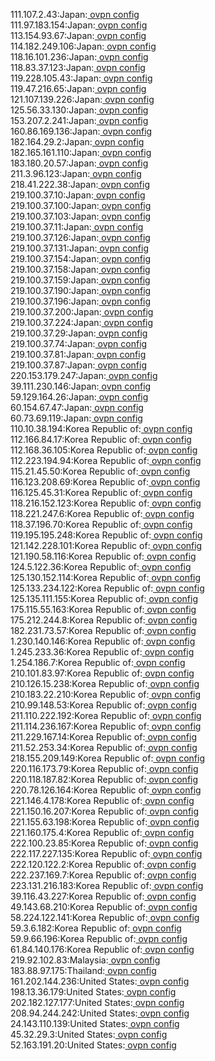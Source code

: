 111.107.2.43:Japan:[ ovpn config](vpn/111_107_2_43.ovpn)  
111.97.183.154:Japan:[ ovpn config](vpn/111_97_183_154.ovpn)  
113.154.93.67:Japan:[ ovpn config](vpn/113_154_93_67.ovpn)  
114.182.249.106:Japan:[ ovpn config](vpn/114_182_249_106.ovpn)  
118.16.101.236:Japan:[ ovpn config](vpn/118_16_101_236.ovpn)  
118.83.37.123:Japan:[ ovpn config](vpn/118_83_37_123.ovpn)  
119.228.105.43:Japan:[ ovpn config](vpn/119_228_105_43.ovpn)  
119.47.216.65:Japan:[ ovpn config](vpn/119_47_216_65.ovpn)  
121.107.139.226:Japan:[ ovpn config](vpn/121_107_139_226.ovpn)  
125.56.33.130:Japan:[ ovpn config](vpn/125_56_33_130.ovpn)  
153.207.2.241:Japan:[ ovpn config](vpn/153_207_2_241.ovpn)  
160.86.169.136:Japan:[ ovpn config](vpn/160_86_169_136.ovpn)  
182.164.29.2:Japan:[ ovpn config](vpn/182_164_29_2.ovpn)  
182.165.161.110:Japan:[ ovpn config](vpn/182_165_161_110.ovpn)  
183.180.20.57:Japan:[ ovpn config](vpn/183_180_20_57.ovpn)  
211.3.96.123:Japan:[ ovpn config](vpn/211_3_96_123.ovpn)  
218.41.222.38:Japan:[ ovpn config](vpn/218_41_222_38.ovpn)  
219.100.37.10:Japan:[ ovpn config](vpn/219_100_37_10.ovpn)  
219.100.37.100:Japan:[ ovpn config](vpn/219_100_37_100.ovpn)  
219.100.37.103:Japan:[ ovpn config](vpn/219_100_37_103.ovpn)  
219.100.37.11:Japan:[ ovpn config](vpn/219_100_37_11.ovpn)  
219.100.37.126:Japan:[ ovpn config](vpn/219_100_37_126.ovpn)  
219.100.37.131:Japan:[ ovpn config](vpn/219_100_37_131.ovpn)  
219.100.37.154:Japan:[ ovpn config](vpn/219_100_37_154.ovpn)  
219.100.37.158:Japan:[ ovpn config](vpn/219_100_37_158.ovpn)  
219.100.37.159:Japan:[ ovpn config](vpn/219_100_37_159.ovpn)  
219.100.37.190:Japan:[ ovpn config](vpn/219_100_37_190.ovpn)  
219.100.37.196:Japan:[ ovpn config](vpn/219_100_37_196.ovpn)  
219.100.37.200:Japan:[ ovpn config](vpn/219_100_37_200.ovpn)  
219.100.37.224:Japan:[ ovpn config](vpn/219_100_37_224.ovpn)  
219.100.37.29:Japan:[ ovpn config](vpn/219_100_37_29.ovpn)  
219.100.37.74:Japan:[ ovpn config](vpn/219_100_37_74.ovpn)  
219.100.37.81:Japan:[ ovpn config](vpn/219_100_37_81.ovpn)  
219.100.37.87:Japan:[ ovpn config](vpn/219_100_37_87.ovpn)  
220.153.179.247:Japan:[ ovpn config](vpn/220_153_179_247.ovpn)  
39.111.230.146:Japan:[ ovpn config](vpn/39_111_230_146.ovpn)  
59.129.164.26:Japan:[ ovpn config](vpn/59_129_164_26.ovpn)  
60.154.67.47:Japan:[ ovpn config](vpn/60_154_67_47.ovpn)  
60.73.69.119:Japan:[ ovpn config](vpn/60_73_69_119.ovpn)  
110.10.38.194:Korea Republic of:[ ovpn config](vpn/110_10_38_194.ovpn)  
112.166.84.17:Korea Republic of:[ ovpn config](vpn/112_166_84_17.ovpn)  
112.168.36.105:Korea Republic of:[ ovpn config](vpn/112_168_36_105.ovpn)  
112.223.194.94:Korea Republic of:[ ovpn config](vpn/112_223_194_94.ovpn)  
115.21.45.50:Korea Republic of:[ ovpn config](vpn/115_21_45_50.ovpn)  
116.123.208.69:Korea Republic of:[ ovpn config](vpn/116_123_208_69.ovpn)  
116.125.45.31:Korea Republic of:[ ovpn config](vpn/116_125_45_31.ovpn)  
118.216.152.123:Korea Republic of:[ ovpn config](vpn/118_216_152_123.ovpn)  
118.221.247.6:Korea Republic of:[ ovpn config](vpn/118_221_247_6.ovpn)  
118.37.196.70:Korea Republic of:[ ovpn config](vpn/118_37_196_70.ovpn)  
119.195.195.248:Korea Republic of:[ ovpn config](vpn/119_195_195_248.ovpn)  
121.142.228.101:Korea Republic of:[ ovpn config](vpn/121_142_228_101.ovpn)  
121.190.58.116:Korea Republic of:[ ovpn config](vpn/121_190_58_116.ovpn)  
124.5.122.36:Korea Republic of:[ ovpn config](vpn/124_5_122_36.ovpn)  
125.130.152.114:Korea Republic of:[ ovpn config](vpn/125_130_152_114.ovpn)  
125.133.234.122:Korea Republic of:[ ovpn config](vpn/125_133_234_122.ovpn)  
125.135.111.155:Korea Republic of:[ ovpn config](vpn/125_135_111_155.ovpn)  
175.115.55.163:Korea Republic of:[ ovpn config](vpn/175_115_55_163.ovpn)  
175.212.244.8:Korea Republic of:[ ovpn config](vpn/175_212_244_8.ovpn)  
182.231.73.57:Korea Republic of:[ ovpn config](vpn/182_231_73_57.ovpn)  
1.230.140.146:Korea Republic of:[ ovpn config](vpn/1_230_140_146.ovpn)  
1.245.233.36:Korea Republic of:[ ovpn config](vpn/1_245_233_36.ovpn)  
1.254.186.7:Korea Republic of:[ ovpn config](vpn/1_254_186_7.ovpn)  
210.101.83.97:Korea Republic of:[ ovpn config](vpn/210_101_83_97.ovpn)  
210.126.15.238:Korea Republic of:[ ovpn config](vpn/210_126_15_238.ovpn)  
210.183.22.210:Korea Republic of:[ ovpn config](vpn/210_183_22_210.ovpn)  
210.99.148.53:Korea Republic of:[ ovpn config](vpn/210_99_148_53.ovpn)  
211.110.222.192:Korea Republic of:[ ovpn config](vpn/211_110_222_192.ovpn)  
211.114.236.167:Korea Republic of:[ ovpn config](vpn/211_114_236_167.ovpn)  
211.229.167.14:Korea Republic of:[ ovpn config](vpn/211_229_167_14.ovpn)  
211.52.253.34:Korea Republic of:[ ovpn config](vpn/211_52_253_34.ovpn)  
218.155.209.149:Korea Republic of:[ ovpn config](vpn/218_155_209_149.ovpn)  
220.116.173.79:Korea Republic of:[ ovpn config](vpn/220_116_173_79.ovpn)  
220.118.187.82:Korea Republic of:[ ovpn config](vpn/220_118_187_82.ovpn)  
220.78.126.164:Korea Republic of:[ ovpn config](vpn/220_78_126_164.ovpn)  
221.146.4.178:Korea Republic of:[ ovpn config](vpn/221_146_4_178.ovpn)  
221.150.16.207:Korea Republic of:[ ovpn config](vpn/221_150_16_207.ovpn)  
221.155.63.198:Korea Republic of:[ ovpn config](vpn/221_155_63_198.ovpn)  
221.160.175.4:Korea Republic of:[ ovpn config](vpn/221_160_175_4.ovpn)  
222.100.23.85:Korea Republic of:[ ovpn config](vpn/222_100_23_85.ovpn)  
222.117.227.135:Korea Republic of:[ ovpn config](vpn/222_117_227_135.ovpn)  
222.120.122.2:Korea Republic of:[ ovpn config](vpn/222_120_122_2.ovpn)  
222.237.169.7:Korea Republic of:[ ovpn config](vpn/222_237_169_7.ovpn)  
223.131.216.183:Korea Republic of:[ ovpn config](vpn/223_131_216_183.ovpn)  
39.116.43.227:Korea Republic of:[ ovpn config](vpn/39_116_43_227.ovpn)  
49.143.68.210:Korea Republic of:[ ovpn config](vpn/49_143_68_210.ovpn)  
58.224.122.141:Korea Republic of:[ ovpn config](vpn/58_224_122_141.ovpn)  
59.3.6.182:Korea Republic of:[ ovpn config](vpn/59_3_6_182.ovpn)  
59.9.66.196:Korea Republic of:[ ovpn config](vpn/59_9_66_196.ovpn)  
61.84.140.176:Korea Republic of:[ ovpn config](vpn/61_84_140_176.ovpn)  
219.92.102.83:Malaysia:[ ovpn config](vpn/219_92_102_83.ovpn)  
183.88.97.175:Thailand:[ ovpn config](vpn/183_88_97_175.ovpn)  
161.202.144.236:United States:[ ovpn config](vpn/161_202_144_236.ovpn)  
198.13.36.179:United States:[ ovpn config](vpn/198_13_36_179.ovpn)  
202.182.127.177:United States:[ ovpn config](vpn/202_182_127_177.ovpn)  
208.94.244.242:United States:[ ovpn config](vpn/208_94_244_242.ovpn)  
24.143.110.139:United States:[ ovpn config](vpn/24_143_110_139.ovpn)  
45.32.29.3:United States:[ ovpn config](vpn/45_32_29_3.ovpn)  
52.163.191.20:United States:[ ovpn config](vpn/52_163_191_20.ovpn)  
